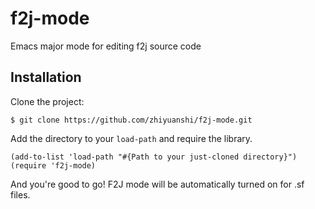 f2j-mode
========

Emacs major mode for editing f2j source code

## Installation

Clone the project:

    $ git clone https://github.com/zhiyuanshi/f2j-mode.git

Add the directory to your `load-path` and require the library.

    (add-to-list 'load-path "#{Path to your just-cloned directory}")
    (require 'f2j-mode)

And you're good to go! F2J mode will be automatically turned on for .sf files.